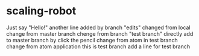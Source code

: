 # scaling-robot
Just say "Hello!"
another line added by branch "edits"
changed from local
change from master branch
chenge from branch "test branch"
directly add to master branch by click the pencil
change from atom in test branch
change from atom application
this is test branch
add a line for test branch
